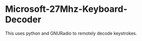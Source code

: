 Microsoft-27Mhz-Keyboard-Decoder
================================

This uses python and GNURadio to remotely decode keystrokes.
